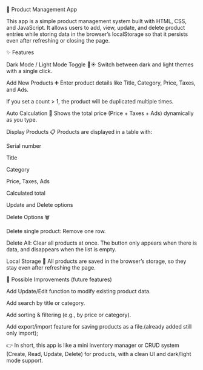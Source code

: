 🛒 Product Management App

This app is a simple product management system built with HTML, CSS, and JavaScript. It allows users to add, view, update, and delete product entries while storing data in the browser’s localStorage so that it persists even after refreshing or closing the page.

✨ Features

Dark Mode / Light Mode Toggle 🌙☀️
Switch between dark and light themes with a single click.

Add New Products ➕
Enter product details like Title, Category, Price, Taxes, and Ads.

If you set a count > 1, the product will be duplicated multiple times.

Auto Calculation 🧮
Shows the total price (Price + Taxes + Ads) dynamically as you type.

Display Products 📋
Products are displayed in a table with:

Serial number

Title

Category

Price, Taxes, Ads

Calculated total

Update and Delete options

Delete Options 🗑️

Delete single product: Remove one row.

Delete All: Clear all products at once. The button only appears when there is data, and disappears when the list is empty.

Local Storage 💾
All products are saved in the browser’s storage, so they stay even after refreshing the page.

🚀 Possible Improvements (future features)

Add Update/Edit function to modify existing product data.

Add search by title or category.

Add sorting & filtering (e.g., by price or category).

Add export/import feature for saving products as a file.(already added still only import);

👉 In short, this app is like a mini inventory manager or CRUD system (Create, Read, Update, Delete) for products, with a clean UI and dark/light mode support.

